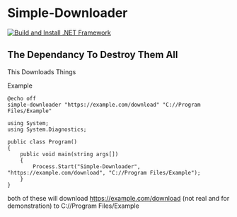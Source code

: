 # Simple-Downloader

[![Build and Install .NET Framework](https://github.com/niceEli/Simple-Downloader/actions/workflows/main.yml/badge.svg)](https://github.com/niceEli/Simple-Downloader/actions/workflows/main.yml)

## The Dependancy To Destroy Them All

This Downloads Things


Example

``` batch
@echo off
simple-downloader "https://example.com/download" "C://Program Files/Example"
```

``` CSharp
using System;
using System.Diagnostics;

public class Program() 
{
    public void main(string args[])
    {
        Process.Start("Simple-Downloader", "https://example.com/download", "C://Program Files/Example");
    }
}
```

both of these will download https://example.com/download (not real and for demonstration) to C://Program Files/Example
